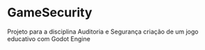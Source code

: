 # GameSecurity
Projeto para a disciplina Auditoria e Segurança criação de um jogo educativo com Godot Engine
